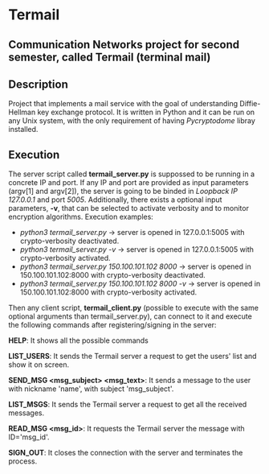 # Termail
## Communication Networks project for second semester, called Termail (terminal mail)

## Description
Project that implements a mail service with the goal of understanding Diffie-Hellman key exchange protocol. It is written in Python and it can be run on any Unix system, with the only requirement of having *Pycryptodome* libray installed.

## Execution
The server script called **termail_server.py** is suppossed to be running in a concrete IP and port. If any IP and port are provided as input parameters (argv[1] and argv[2]), the server is going to be binded in *Loopback IP 127.0.0.1* and port *5005*. Additionally, there exists a optional input parameters, **-v**, that can be selected to activate verbosity and to monitor encryption algorithms. Execution examples:
* *python3 termail_server.py* -> server is opened in 127.0.0.1:5005 with crypto-verbosity deactivated.
* *python3 termail_server.py -v* -> server is opened in 127.0.0.1:5005 with crypto-verbosity activated.
* *python3 termail_server.py 150.100.101.102 8000* -> server is opened in 150.100.101.102:8000 with crypto-verbosity deactivated.
* *python3 termail_server.py 150.100.101.102 8000 -v* -> server is opened in 150.100.101.102:8000 with crypto-verbosity activated.

Then any client script, **termail_client.py** (possible to execute with the same optional arguments than termail_server.py), can connect to it and execute the following commands after registering/signing in the server:

**HELP**: It shows all the possible commands

**LIST_USERS**: It sends the Termail server a request to get the users' list and show it on screen.

**SEND_MSG <name> <msg_subject> <msg_text>**: It sends a message to the user with nickname 'name', with subject 'msg_subject'.
  
**LIST_MSGS**: It sends the Termail server a request to get all the received messages.

**READ_MSG <msg_id>**:  It requests the Termail server the message with ID='msg_id'.

**SIGN_OUT**: It closes the connection with the server and terminates the process.


